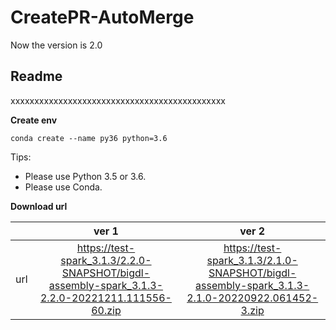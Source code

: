 # CreatePR-AutoMerge

Now the version is 2.0
## **Readme**
xxxxxxxxxxxxxxxxxxxxxxxxxxxxxxxxxxxxxxxxxxxxx

**Create env**
```
conda create --name py36 python=3.6
```

Tips:
* Please use Python 3.5 or 3.6.
* Please use Conda.


**Download url**

|           | ver 1 | ver 2 |
| :-------: | :---------: | :--------------------------: |
| url | https://test-spark_3.1.3/2.2.0-SNAPSHOT/bigdl-assembly-spark_3.1.3-2.2.0-20221211.111556-60.zip | https://test-spark_3.1.3/2.1.0-SNAPSHOT/bigdl-assembly-spark_3.1.3-2.1.0-20220922.061452-3.zip |
